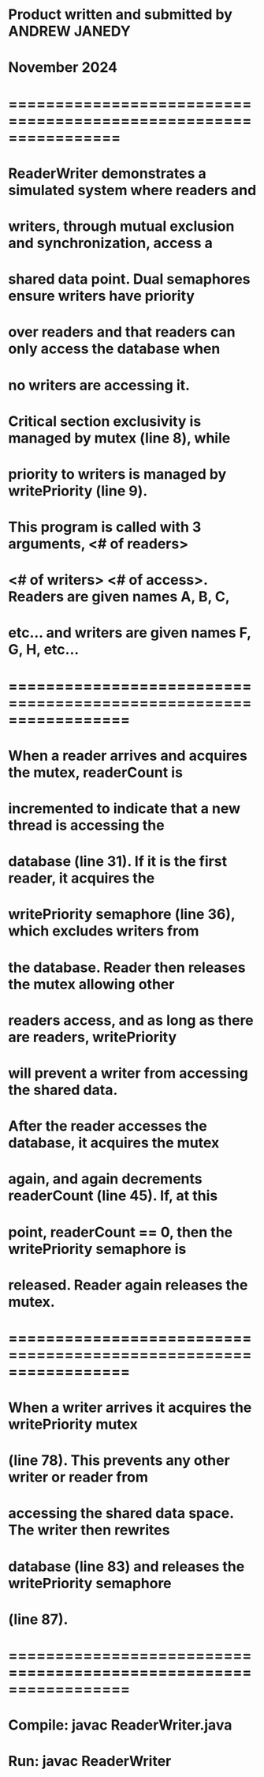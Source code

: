 #
# Product written and submitted by ANDREW JANEDY
# November 2024
#

# ================================================================
#
# ReaderWriter demonstrates a simulated system where readers and
# writers, through mutual exclusion and synchronization, access a
# shared data point.  Dual semaphores ensure writers have priority
# over readers and that readers can only access the database when
# no writers are accessing it.
# 
# Critical section exclusivity is managed by mutex (line 8), while
# priority to writers is managed by writePriority (line 9).
#
# This program is called with 3 arguments, <# of readers> 
# <# of writers> <# of access>.  Readers are given names A, B, C,
# etc... and writers are given names F, G, H, etc...
#
# =================================================================
#
# When a reader arrives and acquires the mutex, readerCount is 
# incremented to indicate that a new thread is accessing the 
# database (line 31).  If it is the first reader, it acquires the 
# writePriority semaphore (line 36), which excludes writers from 
# the database.  Reader then releases the mutex allowing other 
# readers access, and as long as there are readers, writePriority 
# will prevent a writer from accessing the shared data.  
#
# After the reader accesses the database, it acquires the mutex 
# again, and again decrements readerCount (line 45).  If, at this
# point, readerCount == 0, then the writePriority semaphore is 
# released. Reader again releases the mutex.
# 
# =================================================================
#
# When a writer arrives it acquires the writePriority mutex 
# (line 78).  This prevents any other writer or reader from 
# accessing the shared data space.  The writer then rewrites 
# database (line 83) and releases the writePriority semaphore 
# (line 87).
#
# =================================================================

# Compile: javac ReaderWriter.java 
# Run: javac ReaderWriter <numReaders><numWriters><numAccesses>